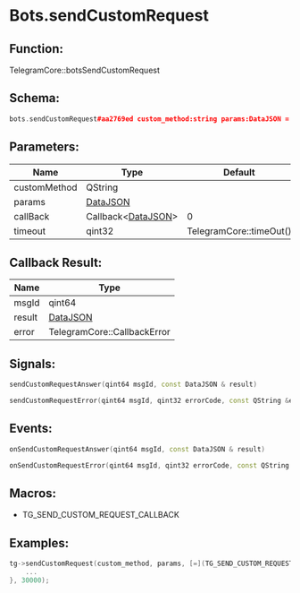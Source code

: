 # Bots.sendCustomRequest

## Function:

TelegramCore::botsSendCustomRequest

## Schema:

```c++
bots.sendCustomRequest#aa2769ed custom_method:string params:DataJSON = DataJSON;
```
## Parameters:

|Name|Type|Default|
|----|----|-------|
|customMethod|QString||
|params|[DataJSON](../../types/datajson.md)||
|callBack|Callback&lt;[DataJSON](../../types/datajson.md)&gt;|0|
|timeout|qint32|TelegramCore::timeOut()|

## Callback Result:

|Name|Type|
|----|----|
|msgId|qint64|
|result|[DataJSON](../../types/datajson.md)|
|error|TelegramCore::CallbackError|

## Signals:

```c++
sendCustomRequestAnswer(qint64 msgId, const DataJSON & result)
```
```c++
sendCustomRequestError(qint64 msgId, qint32 errorCode, const QString &errorText)
```

## Events:

```c++
onSendCustomRequestAnswer(qint64 msgId, const DataJSON & result)
```
```c++
onSendCustomRequestError(qint64 msgId, qint32 errorCode, const QString &errorText)
```

## Macros:

* TG_SEND_CUSTOM_REQUEST_CALLBACK

## Examples:

```c++
tg->sendCustomRequest(custom_method, params, [=](TG_SEND_CUSTOM_REQUEST_CALLBACK){
    ...
}, 30000);
```
